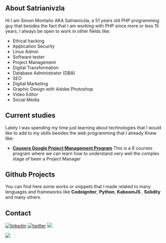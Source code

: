 
## About Satrianivzla

Hi I am Simon Montaño AKA Satrianivzla, a 51 years old PHP programming guy that besides the fact that I am working with PHP since more or less 15 years, I always be open to work in other fields like:
- Ethical hacking
- Application Security
- Linux Admin 
- Software tester
- Project Management
- Digital Transformation
- Database Administrator (DBA) 
- SEO
- Digital Marketing
- Graphic Design with Adobe Photoshop
- Video Editor
- Social Media

## Current studies
Lately I was spending my time just learning about technologies that I would like to add to my skills besides the web programming that I already Knew like:
- **[Cousera Google Project Management Program](https://www.coursera.org/account/accomplishments/certificate/EN2EGPNAN8EW "Cousera Google Project Management Program")** This is a 6 courses program where we can learn how to understand very well the complex stage of been a Project Manager 

## Github Projects
You can find here some works or snippets that I made related to many lenguages and frameworks like **Codeigniter**, **Python**, **KaboomJS** , **Solidity** and many others. 

## Contact
[![linkedin](https://img.shields.io/badge/linkedin-0A66C2?style=for-the-badge&logo=linkedin&logoColor=white&style=plastic)](https://www.linkedin.com/in/simonmontano/)
[![twitter](https://img.shields.io/badge/twitter-1DA1F2?style=for-the-badge&logo=twitter&logoColor=white&style=plastic)](https://twitter.com/simonmontano3)
![](https://dcbadge.vercel.app/api/shield/831321477974065162)

![](https://komarev.com/ghpvc/?username=satrianivzla&style=flat-square)
<!---
satrianivzla/satrianivzla is a ✨ special ✨ repository because its `README.md` (this file) appears on your GitHub profile.
You can click the Preview link to take a look at your changes.

- 👋 Hi, I’m @satrianivzla
- 👀 I’m interested in ...
- 🌱 I’m currently learning ...
- 💞️ I’m looking to collaborate on ...
- 📫 How to reach me ...

--->
